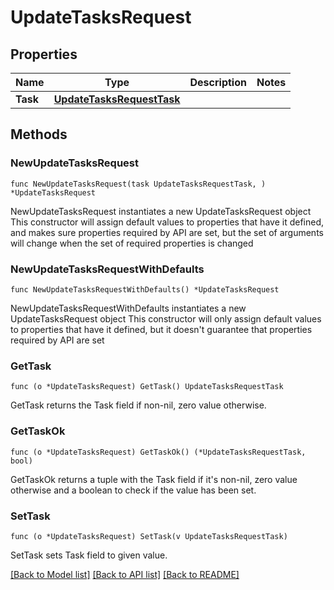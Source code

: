 # UpdateTasksRequest

## Properties

Name | Type | Description | Notes
------------ | ------------- | ------------- | -------------
**Task** | [**UpdateTasksRequestTask**](UpdateTasksRequestTask.md) |  | 

## Methods

### NewUpdateTasksRequest

`func NewUpdateTasksRequest(task UpdateTasksRequestTask, ) *UpdateTasksRequest`

NewUpdateTasksRequest instantiates a new UpdateTasksRequest object
This constructor will assign default values to properties that have it defined,
and makes sure properties required by API are set, but the set of arguments
will change when the set of required properties is changed

### NewUpdateTasksRequestWithDefaults

`func NewUpdateTasksRequestWithDefaults() *UpdateTasksRequest`

NewUpdateTasksRequestWithDefaults instantiates a new UpdateTasksRequest object
This constructor will only assign default values to properties that have it defined,
but it doesn't guarantee that properties required by API are set

### GetTask

`func (o *UpdateTasksRequest) GetTask() UpdateTasksRequestTask`

GetTask returns the Task field if non-nil, zero value otherwise.

### GetTaskOk

`func (o *UpdateTasksRequest) GetTaskOk() (*UpdateTasksRequestTask, bool)`

GetTaskOk returns a tuple with the Task field if it's non-nil, zero value otherwise
and a boolean to check if the value has been set.

### SetTask

`func (o *UpdateTasksRequest) SetTask(v UpdateTasksRequestTask)`

SetTask sets Task field to given value.



[[Back to Model list]](../README.md#documentation-for-models) [[Back to API list]](../README.md#documentation-for-api-endpoints) [[Back to README]](../README.md)


